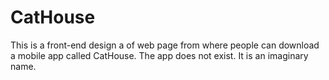 # CatHouse
This is a front-end design a of web page from where people can download a mobile app called CatHouse. The app does not exist. It is an imaginary name.
